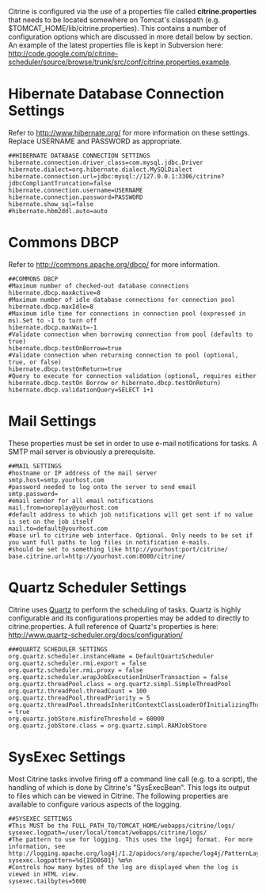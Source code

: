 

Citrine is configured via the use of a properties file called **citrine.properties** that needs to be located somewhere on Tomcat's classpath (e.g. $TOMCAT\_HOME/lib/citrine.properties). This contains a number of configuration options which are discussed in more detail below by section. An example of the latest properties file is kept in Subversion here: http://code.google.com/p/citrine-scheduler/source/browse/trunk/src/conf/citrine.properties.example.

# Hibernate Database Connection Settings #
Refer to http://www.hibernate.org/ for more information on these settings. Replace USERNAME and PASSWORD as appropriate.
```
##HIBERNATE DATABASE CONNECTION SETTINGS
hibernate.connection.driver_class=com.mysql.jdbc.Driver
hibernate.dialect=org.hibernate.dialect.MySQLDialect
hibernate.connection.url=jdbc:mysql://127.0.0.1:3306/citrine?jdbcCompliantTruncation=false
hibernate.connection.username=USERNAME
hibernate.connection.password=PASSWORD
hibernate.show_sql=false
#hibernate.hbm2ddl.auto=auto
```

# Commons DBCP #
Refer to http://commons.apache.org/dbcp/ for more information.
```
##COMMONS DBCP
#Maximum number of checked-out database connections
hibernate.dbcp.maxActive=8
#Maximum number of idle database connections for connection pool
hibernate.dbcp.maxIdle=8
#Maximum idle time for connections in connection pool (expressed in ms).Set to -1 to turn off
hibernate.dbcp.maxWait=-1
#Validate connection when borrowing connection from pool (defaults to true)
hibernate.dbcp.testOnBorrow=true 
#Validate connection when returning connection to pool (optional, true, or false)
hibernate.dbcp.testOnReturn=true
#Query to execute for connection validation (optional, requires either hibernate.dbcp.testOn Borrow or hibernate.dbcp.testOnReturn)
hibernate.dbcp.validationQuery=SELECT 1+1
```

# Mail Settings #
These properties must be set in order to use e-mail notifications for tasks. A SMTP mail server is obviously a prerequisite.
```
##MAIL SETTINGS
#hostname or IP address of the mail server
smtp.host=smtp.yourhost.com
#password needed to log onto the server to send email
smtp.password=
#email sender for all email notifications
mail.from=noreplay@yourhost.com
#default address to which job notifications will get sent if no value is set on the job itself
mail.to=default@yourhost.com
#base url to citrine web interface. Optional. Only needs to be set if you want full paths to log files in notification e-mails.
#should be set to something like http://yourhost:port/citrine/
base.citrine.url=http://yourhost.com:8080/citrine/
```

# Quartz Scheduler Settings #
Citrine uses [Quartz](http://www.quartz-scheduler.org) to perform the scheduling of tasks. Quartz is highly configurable and its configurations properties may be added to directly to citrine.properties. A full reference of Quartz's properties is here: http://www.quartz-scheduler.org/docs/configuration/
```
###QUARTZ SCHEDULER SETTINGS
org.quartz.scheduler.instanceName = DefaultQuartzScheduler
org.quartz.scheduler.rmi.export = false
org.quartz.scheduler.rmi.proxy = false
org.quartz.scheduler.wrapJobExecutionInUserTransaction = false
org.quartz.threadPool.class = org.quartz.simpl.SimpleThreadPool
org.quartz.threadPool.threadCount = 100
org.quartz.threadPool.threadPriority = 5
org.quartz.threadPool.threadsInheritContextClassLoaderOfInitializingThread = true
org.quartz.jobStore.misfireThreshold = 60000
org.quartz.jobStore.class = org.quartz.simpl.RAMJobStore
```

# SysExec Settings #
Most Citrine tasks involve firing off a command line call (e.g. to a script), the handling of which is done by Citrine's "SysExecBean". This logs its output to files which can be viewed in Citrine. The following properties are available to configure various aspects of the logging.
```
##SYSEXEC SETTINGS
#This MUST be the FULL_PATH_TO/TOMCAT_HOME/webapps/citrine/logs/
sysexec.logpath=/user/local/tomcat/webapps/citrine/logs/
#The pattern to use for logging. This uses the log4j format. For more information, see http://logging.apache.org/log4j/1.2/apidocs/org/apache/log4j/PatternLayout.html.
sysexec.logpattern=%d{ISO8601} %m%n
#Controls how many bytes of the log are displayed when the log is viewed in HTML view.
sysexec.tailbytes=5000
```